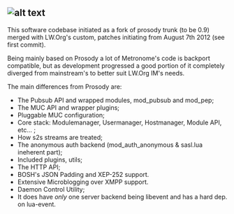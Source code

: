![alt text](https://metronome.im/Media/Metronome/Pictures/metronome-banner.png)
-

This software codebase initiated as a fork of prosody trunk (to be 0.9) merged with LW.Org's custom, patches initiating from August 7th 2012 (see first commit).

Being mainly based on Prosody a lot of Metronome's code is backport compatible, but as development progressed a good portion of it completely diverged from mainstream's to better suit LW.Org IM's needs.

The main differences from Prosody are:

 * The Pubsub API and wrapped modules, mod_pubsub and mod_pep;
 * The MUC API and wrapper plugins;
 * Pluggable MUC configuration;
 * Core stack: Modulemanager, Usermanager, Hostmanager, Module API, etc... ;
 * How s2s streams are treated;
 * The anonymous auth backend (mod_auth_anonymous & sasl.lua ineherent part);
 * Included plugins, utils;
 * The HTTP API;
 * BOSH's JSON Padding and XEP-252 support.
 * Extensive Microblogging over XMPP support.
 * Daemon Control Utility;
 * It does have _only_ one server backend being libevent and has a hard dep. on lua-event.
